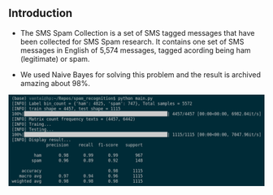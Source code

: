 ## Introduction
+ The SMS Spam Collection is a set of SMS tagged messages that have been collected for SMS Spam research. It contains one set of SMS messages 
in English of 5,574 messages, tagged acording being ham (legitimate) or spam.

+ We used Naive Bayes for solving this problem and the result is archived amazing about 98%.

<p align="center">
    <img src="./demo.png" width=900>
